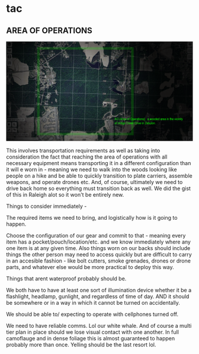 # tac

## AREA OF OPERATIONS 
![overhead view](/opZoneMapF.png)

This involves transportation requirements as well as taking into consideration the fact that reaching the area of operations with all necessary equipment means transporting it in a different configuration than it will e worn in - meaning we need to walk into the woods looking like people on a hike and be able to quickly transition to plate carriers, assemble weapons, and operate drones etc. And, of course, ultimately we need to drive back home so everything must transition back as well. We did the gist of this in Raleigh alot so it won't be entirely new. 

Things to consider immediately - 

The required items we need to bring, and logistically how is it going to happen.

Choose the configuration of our gear and commit to that - meaning every item has a pocket/pouch/location/etc. and we know immediately where any one item is at any given time. Also things worn on our backs should include things the other person may need to access quickly but are difficult to carry in an accesible fashion - like bolt cutters, smoke grenades, drones or drone parts, and whatever else would be more practical to deploy this way. 

Things that arent waterproof probably should be. 

We both have to have at least one sort of illumination device whether it be a flashlight, headlamp, gunlight, and regardless of time of day. AND it should be somewhere or in a way in which it cannot be turned on accidentally. 

We should be able to/ expecting to operate with cellphones turned off.

We need to have reliable comms. Lol our white whale. And of course a multi tier plan in place should we lose visual contact with one another. In full camoflauge and in dense foliage this is almost guaranteed to happen probably more than once. Yelling should be the last resort lol. 







